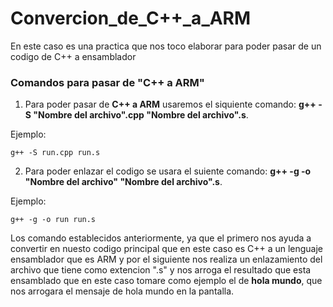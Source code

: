 # Convercion_de_C++_a_ARM
En este caso es una practica que nos toco elaborar para poder pasar de un codigo de C++ a ensamblador

### Comandos para pasar de "C++ a ARM"

1. Para poder pasar de **C++ a ARM** usaremos el siquiente comando: **g++ -S "Nombre del archivo".cpp "Nombre del archivo".s**. 

Ejemplo: 
```
g++ -S run.cpp run.s
```
2. Para poder enlazar el codigo se usara el suiente comando: **g++ -g -o "Nombre del archivo" "Nombre del archivo".s**. 

Ejemplo:
```
g++ -g -o run run.s
```

Los comando establecidos anteriormente, ya que el primero nos ayuda a convertir en nuesto codigo principal que en este caso es C++ a un lenguaje 
ensamblador que es ARM y por el siguiente nos realiza un enlazamiento del archivo que tiene como extencion ".s" y nos arroga el resultado que esta 
ensamblado que en este caso tomare como ejemplo el de **hola mundo**, que nos arrogara el mensaje de hola mundo en la pantalla.
